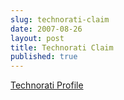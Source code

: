 ```yaml
---
slug: technorati-claim
date: 2007-08-26
layout: post
title: Technorati Claim
published: true
---
```

<a href="http://technorati.com/claim/hcewwuijf" rel="me">Technorati Profile</a><div class="blogger-post-footer"><img class="posterous_download_image" src="https://blogger.googleusercontent.com/tracker/8109338-7283081771782603802?l=www.kinlan.co.uk%2Findex.html" height="1" alt="" width="1" /></div>
